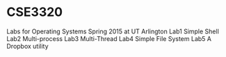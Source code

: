 # CSE3320
Labs for Operating Systems Spring 2015 at UT Arlington
Lab1 Simple Shell
Lab2 Multi-process
Lab3 Multi-Thread
Lab4 Simple File System
Lab5 A Dropbox utility
